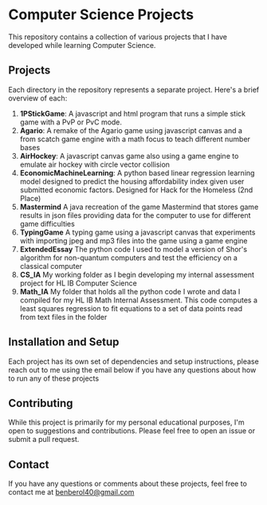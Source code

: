 # Computer Science Projects

This repository contains a collection of various projects that I have developed while learning Computer Science.

## Projects

Each directory in the repository represents a separate project. Here's a brief overview of each:

1. **1PStickGame**: A javascript and html program that runs a simple stick game with a PvP or PvC mode.
2. **Agario**: A remake of the Agario game using javascript canvas and a from scatch game engine with a math focus to teach different number bases
3. **AirHockey**: A javascript canvas game also using a game engine to emulate air hockey with circle vector collision
4. **EconomicMachineLearning**: A python based linear regression learning model designed to predict the housing affordability index given user submitted economic factors. Designed for Hack for the Homeless (2nd Place)
5. **Mastermind** A java recreation of the game Mastermind that stores game results in json files providing data for the computer to use for different game difficulties
6. **TypingGame** A typing game using a javascript canvas that experiments with importing jpeg and mp3 files into the game using a game engine
7. **ExtendedEssay** The python code I used to model a version of Shor's algorithm for non-quantum computers and test the efficiency on a classical computer
8. **CS_IA** My working folder as I begin developing my internal assessment project for HL IB Computer Science
9. **Math_IA** My folder that holds all the python code I wrote and data I compiled for my HL IB Math Internal Assessment. This code computes a least squares regression to fit equations to a set of data points read from text files in the folder


## Installation and Setup

Each project has its own set of dependencies and setup instructions, please reach out to me using the email below if you have any questions about how to run any of these projects

## Contributing

While this project is primarily for my personal educational purposes, I'm open to suggestions and contributions. Please feel free to open an issue or submit a pull request.

## Contact

If you have any questions or comments about these projects, feel free to contact me at [benberol40@gmail.com](mailto:benberol40@gmail.com)
